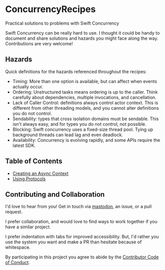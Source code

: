 # ConcurrencyRecipes
Practical solutions to problems with Swift Concurrency

Swift Concurrency can be really hard to use. I thought it could be handy to document and share solutions and hazards you might face along the way. Contributions are very welcome!

## Hazards

Quick definitions for the hazards referenced throughout the recipes:

- Timing: More than one option is available, but can affect when events actually occur.
- Ordering: Unstructured tasks means ordering is up to the caller. Think carefully about dependencies, multiple invocations, and cancellation.
- Lack of Caller Control: definitions always control actor context. This is different from other threading models, and you cannot alter definitions you do not control.
- Sendability: types that cross isolation domains must be sendable. This isn't always easy, and for types you do not control, not possible.
- Blocking: Swift concurrency uses a fixed-size thread pool. Tying up background threads can lead lag and even deadlock.
- Availability: Concurrency is evolving rapidly, and some APIs require the latest SDK.

## Table of Contents

- [Creating an Async Context](Recipes/AsyncContext.md)
- [Using Protocols](Recipes/Protocols.md)

## Contributing and Collaboration

I'd love to hear from you! Get in touch via [mastodon](https://mastodon.social/@mattiem), an issue, or a pull request.

I prefer collaboration, and would love to find ways to work together if you have a similar project.

I prefer indentation with tabs for improved accessibility. But, I'd rather you use the system you want and make a PR than hesitate because of whitespace.

By participating in this project you agree to abide by the [Contributor Code of Conduct](CODE_OF_CONDUCT.md).

